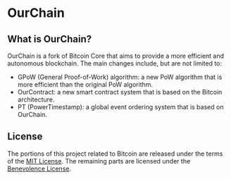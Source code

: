 # OurChain

## What is OurChain?

OurChain is a fork of Bitcoin Core that aims to provide a more efficient and autonomous blockchain. The main changes include, but are not limited to:

- GPoW (General Proof-of-Work) algorithm: a new PoW algorithm that is more efficient than the original PoW algorithm.
- OurContract: a new smart contract system that is based on the Bitcoin architecture.
- PT (PowerTimestamp): a global event ordering system that is based on OurChain.

## License

The portions of this project related to Bitcoin are released under the terms of the [MIT License](https://opensource.org/licenses/MIT). The remaining parts are licensed under the [Benevolence License](https://hackmd.io/KpMx2d-wQd2t_gwQ97D9Cg#Benevolence-License).
